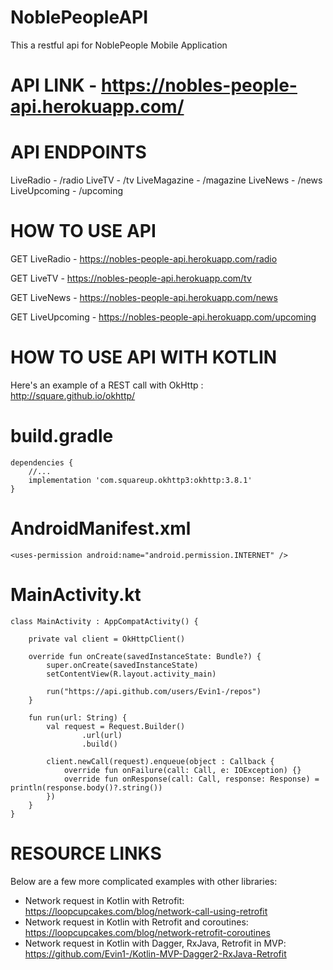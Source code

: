 # NoblePeopleAPI
 This a restful api for NoblePeople Mobile Application
 
 # API LINK - https://nobles-people-api.herokuapp.com/

# API ENDPOINTS

LiveRadio - /radio
LiveTV - /tv
LiveMagazine - /magazine
LiveNews - /news
LiveUpcoming - /upcoming

# HOW TO USE API

GET LiveRadio - https://nobles-people-api.herokuapp.com/radio

GET LiveTV - https://nobles-people-api.herokuapp.com/tv

GET LiveNews - https://nobles-people-api.herokuapp.com/news

GET LiveUpcoming - https://nobles-people-api.herokuapp.com/upcoming

# HOW TO USE API WITH KOTLIN

Here's an example of a REST call with OkHttp : http://square.github.io/okhttp/

# build.gradle

```
dependencies {
    //...
    implementation 'com.squareup.okhttp3:okhttp:3.8.1'
}
```

# AndroidManifest.xml

```
<uses-permission android:name="android.permission.INTERNET" />
```

# MainActivity.kt

```
class MainActivity : AppCompatActivity() {

    private val client = OkHttpClient()

    override fun onCreate(savedInstanceState: Bundle?) {
        super.onCreate(savedInstanceState)
        setContentView(R.layout.activity_main)

        run("https://api.github.com/users/Evin1-/repos")
    }

    fun run(url: String) {
        val request = Request.Builder()
                .url(url)
                .build()

        client.newCall(request).enqueue(object : Callback {
            override fun onFailure(call: Call, e: IOException) {}
            override fun onResponse(call: Call, response: Response) = println(response.body()?.string())
        })
    }
}

```


# RESOURCE LINKS

Below are a few more complicated examples with other libraries:

* Network request in Kotlin with Retrofit: https://loopcupcakes.com/blog/network-call-using-retrofit
* Network request in Kotlin with Retrofit and coroutines: https://loopcupcakes.com/blog/network-retrofit-coroutines
* Network request in Kotlin with Dagger, RxJava, Retrofit in MVP: https://github.com/Evin1-/Kotlin-MVP-Dagger2-RxJava-Retrofit
